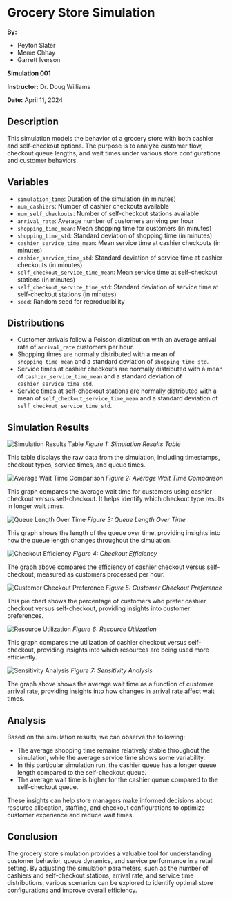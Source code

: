 # Grocery Store Simulation
**By:**
- Peyton Slater
- Meme Chhay
- Garrett Iverson

**Simulation 001**

**Instructor:** Dr. Doug Williams

**Date:** April 11, 2024

## Description
This simulation models the behavior of a grocery store with both cashier and self-checkout options. The purpose is to analyze customer flow, checkout queue lengths, and wait times under various store configurations and customer behaviors.

## Variables
- `simulation_time`: Duration of the simulation (in minutes)
- `num_cashiers`: Number of cashier checkouts available
- `num_self_checkouts`: Number of self-checkout stations available
- `arrival_rate`: Average number of customers arriving per hour
- `shopping_time_mean`: Mean shopping time for customers (in minutes)
- `shopping_time_std`: Standard deviation of shopping time (in minutes)
- `cashier_service_time_mean`: Mean service time at cashier checkouts (in minutes)
- `cashier_service_time_std`: Standard deviation of service time at cashier checkouts (in minutes)
- `self_checkout_service_time_mean`: Mean service time at self-checkout stations (in minutes)
- `self_checkout_service_time_std`: Standard deviation of service time at self-checkout stations (in minutes)
- `seed`: Random seed for reproducibility

## Distributions
- Customer arrivals follow a Poisson distribution with an average arrival rate of `arrival_rate` customers per hour.
- Shopping times are normally distributed with a mean of `shopping_time_mean` and a standard deviation of `shopping_time_std`.
- Service times at cashier checkouts are normally distributed with a mean of `cashier_service_time_mean` and a standard deviation of `cashier_service_time_std`.
- Service times at self-checkout stations are normally distributed with a mean of `self_checkout_service_time_mean` and a standard deviation of `self_checkout_service_time_std`.

## Simulation Results

![Simulation Results Table](simulation_results_table.png)
*Figure 1: Simulation Results Table*

This table displays the raw data from the simulation, including timestamps, checkout types, service times, and queue times.

![Average Wait Time Comparison](average_wait_time_comparison.png)
*Figure 2: Average Wait Time Comparison*

This graph compares the average wait time for customers using cashier checkout versus self-checkout. It helps identify which checkout type results in longer wait times.

![Queue Length Over Time](queue_length_over_time.png)
*Figure 3: Queue Length Over Time*

This graph shows the length of the queue over time, providing insights into how the queue length changes throughout the simulation.

![Checkout Efficiency](checkout_efficiency.png)
*Figure 4: Checkout Efficiency*

The graph above compares the efficiency of cashier checkout versus self-checkout, measured as customers processed per hour.

![Customer Checkout Preference](customer_checkout_preference.png)
*Figure 5: Customer Checkout Preference*

This pie chart shows the percentage of customers who prefer cashier checkout versus self-checkout, providing insights into customer preferences.

![Resource Utilization](resource_utilization.png)
*Figure 6: Resource Utilization*

This graph compares the utilization of cashier checkout versus self-checkout, providing insights into which resources are being used more efficiently.

![Sensitivity Analysis](sensitivity_analysis.png)
*Figure 7: Sensitivity Analysis*

The graph above shows the average wait time as a function of customer arrival rate, providing insights into how changes in arrival rate affect wait times.
## Analysis
Based on the simulation results, we can observe the following:
- The average shopping time remains relatively stable throughout the simulation, while the average service time shows some variability.
- In this particular simulation run, the cashier queue has a longer queue length compared to the self-checkout queue.
- The average wait time is higher for the cashier queue compared to the self-checkout queue.

These insights can help store managers make informed decisions about resource allocation, staffing, and checkout configurations to optimize customer experience and reduce wait times.

## Conclusion
The grocery store simulation provides a valuable tool for understanding customer behavior, queue dynamics, and service performance in a retail setting. By adjusting the simulation parameters, such as the number of cashiers and self-checkout stations, arrival rate, and service time distributions, various scenarios can be explored to identify optimal store configurations and improve overall efficiency.